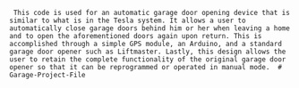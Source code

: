      This code is used for an automatic garage door opening device that is similar to what is in the Tesla system. It allows a user to automatically close garage doors behind him or her when leaving a home and to open the aforementioned doors again upon return. This is accomplished through a simple GPS module, an Arduino, and a standard garage door opener such as Liftmaster. Lastly, this design allows the user to retain the complete functionality of the original garage door opener so that it can be reprogrammed or operated in manual mode.  # Garage-Project-File
